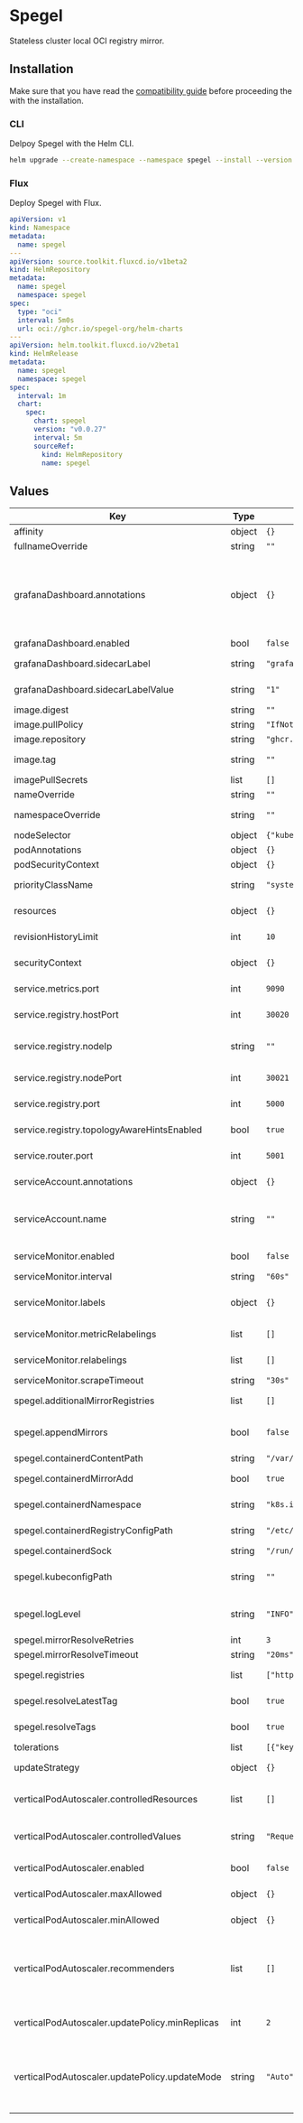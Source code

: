 # Spegel

Stateless cluster local OCI registry mirror.

## Installation

Make sure that you have read the [compatibility guide](../../docs/COMPATIBILITY.md) before proceeding the with the installation.

### CLI

Delpoy Spegel with the Helm CLI.

```sh
helm upgrade --create-namespace --namespace spegel --install --version v0.0.27 spegel oci://ghcr.io/spegel-org/helm-charts/spegel
```

### Flux

Deploy Spegel with Flux.

```yaml
apiVersion: v1
kind: Namespace
metadata:
  name: spegel
---
apiVersion: source.toolkit.fluxcd.io/v1beta2
kind: HelmRepository
metadata:
  name: spegel
  namespace: spegel
spec:
  type: "oci"
  interval: 5m0s
  url: oci://ghcr.io/spegel-org/helm-charts
---
apiVersion: helm.toolkit.fluxcd.io/v2beta1
kind: HelmRelease
metadata:
  name: spegel
  namespace: spegel
spec:
  interval: 1m
  chart:
    spec:
      chart: spegel
      version: "v0.0.27"
      interval: 5m
      sourceRef:
        kind: HelmRepository
        name: spegel
```

## Values

| Key | Type | Default | Description |
|-----|------|---------|-------------|
| affinity | object | `{}` | Affinity settings for pod assignment. |
| fullnameOverride | string | `""` | Overrides the full name of the chart. |
| grafanaDashboard.annotations | object | `{}` | Annotations that ConfigMaps can have to get configured in Grafana, See: sidecar.dashboards.folderAnnotation for specifying the dashboard folder. https://github.com/grafana/helm-charts/tree/main/charts/grafana |
| grafanaDashboard.enabled | bool | `false` | If true creates a Grafana dashboard. |
| grafanaDashboard.sidecarLabel | string | `"grafana_dashboard"` | Label that ConfigMaps should have to be loaded as dashboards. |
| grafanaDashboard.sidecarLabelValue | string | `"1"` | Label value that ConfigMaps should have to be loaded as dashboards. |
| image.digest | string | `""` | Image digest. |
| image.pullPolicy | string | `"IfNotPresent"` | Image Pull Policy. |
| image.repository | string | `"ghcr.io/spegel-org/spegel"` | Image repository. |
| image.tag | string | `""` | Overrides the image tag whose default is the chart appVersion. |
| imagePullSecrets | list | `[]` | Image Pull Secrets |
| nameOverride | string | `""` | Overrides the name of the chart. |
| namespaceOverride | string | `""` | Overrides the namespace where spegel resources are installed. |
| nodeSelector | object | `{"kubernetes.io/os":"linux"}` | Node selector for pod assignment. |
| podAnnotations | object | `{}` | Annotations to add to the pod. |
| podSecurityContext | object | `{}` | Security context for the pod. |
| priorityClassName | string | `"system-node-critical"` | Priority class name to use for the pod. |
| resources | object | `{}` | Resource requests and limits for the Spegel container. |
| revisionHistoryLimit | int | `10` | The number of old history to retain to allow rollback. |
| securityContext | object | `{}` | Security context for the Spegel container. |
| service.metrics.port | int | `9090` | Port to expose the metrics via the service. |
| service.registry.hostPort | int | `30020` | Local host port to expose the registry. |
| service.registry.nodeIp | string | `""` | Override the NODE_ID environment variable. It defaults to the field status.hostIP |
| service.registry.nodePort | int | `30021` | Node port to expose the registry via the service. |
| service.registry.port | int | `5000` | Port to expose the registry via the service. |
| service.registry.topologyAwareHintsEnabled | bool | `true` | If true adds topology aware hints annotation to node port service. |
| service.router.port | int | `5001` | Port to expose the router via the service. |
| serviceAccount.annotations | object | `{}` | Annotations to add to the service account |
| serviceAccount.name | string | `""` | The name of the service account to use. If not set and create is true, a name is generated using the fullname template. |
| serviceMonitor.enabled | bool | `false` | If true creates a Prometheus Service Monitor. |
| serviceMonitor.interval | string | `"60s"` | Prometheus scrape interval. |
| serviceMonitor.labels | object | `{}` | Service monitor specific labels for prometheus to discover servicemonitor. |
| serviceMonitor.metricRelabelings | list | `[]` | List of relabeling rules to apply to the samples before ingestion. |
| serviceMonitor.relabelings | list | `[]` | List of relabeling rules to apply the target’s metadata labels. |
| serviceMonitor.scrapeTimeout | string | `"30s"` | Prometheus scrape interval timeout. |
| spegel.additionalMirrorRegistries | list | `[]` | Additional target mirror registries other than Spegel. |
| spegel.appendMirrors | bool | `false` | When true existing mirror configuration will be appended to instead of replaced. |
| spegel.containerdContentPath | string | `"/var/lib/containerd/io.containerd.content.v1.content"` | Path to Containerd content store.. |
| spegel.containerdMirrorAdd | bool | `true` | If true Spegel will add mirror configuration to the node. |
| spegel.containerdNamespace | string | `"k8s.io"` | Containerd namespace where images are stored. |
| spegel.containerdRegistryConfigPath | string | `"/etc/containerd/certs.d"` | Path to Containerd mirror configuration. |
| spegel.containerdSock | string | `"/run/containerd/containerd.sock"` | Path to Containerd socket. |
| spegel.kubeconfigPath | string | `""` | Path to Kubeconfig credentials, should only be set if Spegel is run in an environment without RBAC. |
| spegel.logLevel | string | `"INFO"` | Minimum log level to output. Value should be DEBUG, INFO, WARN, or ERROR. |
| spegel.mirrorResolveRetries | int | `3` | Max ammount of mirrors to attempt. |
| spegel.mirrorResolveTimeout | string | `"20ms"` | Max duration spent finding a mirror. |
| spegel.registries | list | `["https://cgr.dev","https://docker.io","https://ghcr.io","https://quay.io","https://mcr.microsoft.com","https://public.ecr.aws","https://gcr.io","https://registry.k8s.io","https://k8s.gcr.io","https://lscr.io"]` | Registries for which mirror configuration will be created. |
| spegel.resolveLatestTag | bool | `true` | When true latest tags will be resolved to digests. |
| spegel.resolveTags | bool | `true` | When true Spegel will resolve tags to digests. |
| tolerations | list | `[{"key":"CriticalAddonsOnly","operator":"Exists"},{"effect":"NoExecute","operator":"Exists"},{"effect":"NoSchedule","operator":"Exists"}]` | Tolerations for pod assignment. |
| updateStrategy | object | `{}` | An update strategy to replace existing pods with new pods. |
| verticalPodAutoscaler.controlledResources | list | `[]` | List of resources that the vertical pod autoscaler can control. Defaults to cpu and memory |
| verticalPodAutoscaler.controlledValues | string | `"RequestsAndLimits"` | Specifies which resource values should be controlled: RequestsOnly or RequestsAndLimits. |
| verticalPodAutoscaler.enabled | bool | `false` | If true creates a Vertical Pod Autoscaler. |
| verticalPodAutoscaler.maxAllowed | object | `{}` | Define the max allowed resources for the pod |
| verticalPodAutoscaler.minAllowed | object | `{}` | Define the min allowed resources for the pod |
| verticalPodAutoscaler.recommenders | list | `[]` | Recommender responsible for generating recommendation for the object. List should be empty (then the default recommender will generate the recommendation) or contain exactly one recommender. |
| verticalPodAutoscaler.updatePolicy.minReplicas | int | `2` | Specifies minimal number of replicas which need to be alive for VPA Updater to attempt pod eviction |
| verticalPodAutoscaler.updatePolicy.updateMode | string | `"Auto"` | Specifies whether recommended updates are applied when a Pod is started and whether recommended updates are applied during the life of a Pod. Possible values are "Off", "Initial", "Recreate", and "Auto". |
